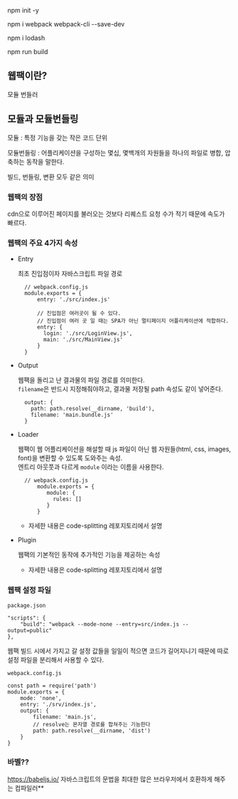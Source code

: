 npm init -y

npm i webpack webpack-cli --save-dev

npm i lodash

npm run build


## 웹팩이란?
모듈 번들러

## 모듈과 모듈번들링
모듈 : 특정 기능을 갖는 작은 코드 단위

모듈번들링 : 어플리케이션을 구성하는 몇십, 몇백개의 자원들을 하나의 파일로 병합, 압축하는 동작을 말한다.

빌드, 번들링, 변환 모두 같은 의미

### 웹팩의 장점
cdn으로 이루어진 페이지를 불러오는 것보다 리퀘스트 요청 수가 적기 때문에 속도가 빠르다.

### 웹팩의 주요 4가지 속성
- Entry
  
    최초 진입점이자 자바스크립트 파일 경로
              
        // webpack.config.js
        module.exports = {
            entry: './src/index.js'

            // 진입점은 여러곳이 될 수 있다.
            // 진입점이 여러 곳 일 때는 SPA가 아닌 멀티페이지 어플리케이션에 적합하다.
            entry: {
              login: './src/LoginView.js',
              main: './src/MainView.js'
            }
        }
- Output
    
    웹팩을 돌리고 난 결과물의 파일 경로를 의미한다.  
    <code>filename</code>은 반드시 지정해줘야하고, 결과물 저장될 path 속성도 같이 넣어준다.
        
        output: {
          path: path.resolve(__dirname, 'build'),
          filename: 'main.bundle.js'
        }
- Loader

    웹팩이 웹 어플리케이션을 해설할 때 js 파일이 아닌 웹 자원들(html, css, images, font)을 변환할 수 있도록 도와주는 속성.
    </br>엔트리 아웃풋과 다르게 <code>module</code> 이라는 이름을 사용한다.

        // webpack.config.js
            module.exports = {
               module: {
                 rules: []
               }
            } 
  - 자세한 내용은 code-splitting 레포지토리에서 설명
- Plugin
  
  웹팩의 기본적인 동작에 추가적인 기능을 제공하는 속성

  - 자세한 내용은 code-splitting 레포지토리에서 설명


### 웹팩 설정 파일


    package.json

    "scripts": {
        "build": "webpack --mode-none --entry=src/index.js --output=public"
    },

웹팩 빌드 시에서 가지고 갈 설정 값들을 일일이 적으면 코드가 길어지니기 때문에 따로 설정 파일을 분리해서 사용할 수 있다.


    webpack.config.js

    const path = require('path')
    module.exports = {
        mode: 'none',
        entry: './srv/index.js',
        output: {
            filename: 'main.js',
            // resolve는 몬자열 경로를 합쳐주는 기능한다
            path: path.resolve(__dirname, 'dist')
        }
    }

### 바벨??
https://babeljs.io/
자바스크립트의 문법을 최대한 많은 브라우저에서 호환하게 해주는 컴파일러**